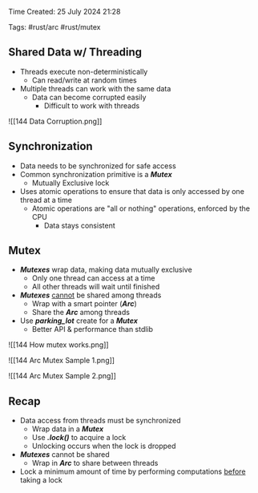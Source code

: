 Time Created: 25 July 2024 21:28

Tags: #rust/arc #rust/mutex

## Shared Data w/ Threading

- Threads execute non-deterministically
	- Can read/write at random times
- Multiple threads can work with the same data
	- Data can become corrupted easily
		- Difficult to work with threads

![[144 Data Corruption.png]]

## Synchronization

- Data needs to be synchronized for safe access
- Common synchronization primitive is a ***Mutex***
	- Mutually Exclusive lock
- Uses atomic operations to ensure that data is only accessed by one thread at a time
	- Atomic operations are "all or nothing" operations, enforced by the CPU
		- Data stays consistent

## Mutex

- ***Mutexes*** wrap data, making data mutually exclusive
	- Only one thread can access at a time
	- All other threads will wait until finished
- ***Mutexes*** <u>cannot</u> be shared among threads
	- Wrap with a smart pointer (***Arc***) 
	- Share the ***Arc*** among threads
- Use ***parking_lot*** create for a ***Mutex***
	- Better API & performance than stdlib

![[144 How mutex works.png]]

![[144 Arc Mutex Sample 1.png]]

![[144 Arc Mutex Sample 2.png]]

## Recap

- Data access from threads must be synchronized
	- Wrap data in a ***Mutex*** 
	- Use ***.lock()*** to acquire a lock
	- Unlocking occurs when the lock is dropped
- ***Mutexes*** cannot be shared
	- Wrap in ***Arc*** to share between threads
- Lock a minimum amount of time by performing computations <u>before</u> taking a lock

